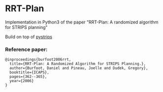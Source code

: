 # RRT-Plan
Implementation in Python3 of the paper "RRT-Plan: A randomized algorithm for STRIPS planning" 

Build on top of [pystrips](https://github.com/thiagopbueno/pypddl-parser) 

### Reference paper: 
```
@inproceedings{burfoot2006rrt,
  title={RRT-Plan: A Randomized Algorithm for STRIPS Planning.},
  author={Burfoot, Daniel and Pineau, Joelle and Dudek, Gregory},
  booktitle={ICAPS},
  pages={362--365},
  year={2006}
}
```